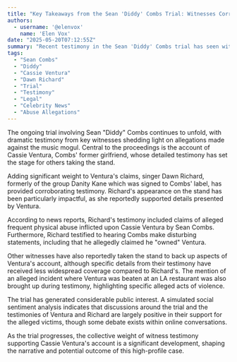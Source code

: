 ```yaml
---
title: "Key Takeaways from the Sean 'Diddy' Combs Trial: Witnesses Corroborate Cassie Ventura's Testimony"
authors:
  - username: '@elenvox'
    name: 'Elen Vox'
date: "2025-05-20T07:12:55Z"
summary: "Recent testimony in the Sean 'Diddy' Combs trial has seen witnesses, including singer Dawn Richard, take the stand to support and bolster the account of his former girlfriend, Cassie Ventura. Richard's testimony includes claims of alleged frequent physical abuse and disturbing comments made by Combs."
tags:
  - "Sean Combs"
  - "Diddy"
  - "Cassie Ventura"
  - "Dawn Richard"
  - "Trial"
  - "Testimony"
  - "Legal"
  - "Celebrity News"
  - "Abuse Allegations"
---
```


The ongoing trial involving Sean "Diddy" Combs continues to unfold, with dramatic testimony from key witnesses shedding light on allegations made against the music mogul. Central to the proceedings is the account of Cassie Ventura, Combs' former girlfriend, whose detailed testimony has set the stage for others taking the stand.

Adding significant weight to Ventura's claims, singer Dawn Richard, formerly of the group Danity Kane which was signed to Combs' label, has provided corroborating testimony. Richard's appearance on the stand has been particularly impactful, as she reportedly supported details presented by Ventura.

According to news reports, Richard's testimony included claims of alleged frequent physical abuse inflicted upon Cassie Ventura by Sean Combs. Furthermore, Richard testified to hearing Combs make disturbing statements, including that he allegedly claimed he "owned" Ventura.

Other witnesses have also reportedly taken the stand to back up aspects of Ventura's account, although specific details from their testimony have received less widespread coverage compared to Richard's. The mention of an alleged incident where Ventura was beaten at an LA restaurant was also brought up during testimony, highlighting specific alleged acts of violence.

The trial has generated considerable public interest. A simulated social sentiment analysis indicates that discussions around the trial and the testimonies of Ventura and Richard are largely positive in their support for the alleged victims, though some debate exists within online conversations.

As the trial progresses, the collective weight of witness testimony supporting Cassie Ventura's account is a significant development, shaping the narrative and potential outcome of this high-profile case.
